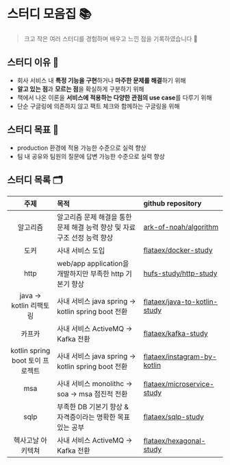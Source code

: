 # 스터디 모음집 📚

> 크고 작은 여러 스터디를 경험하며 배우고 느낀 점을 기록하였습니다 👋

## 스터디 이유 🤔

- 회사 서비스 내 **특정 기능을 구현**하거나 **마주한 문제를 해결**하기 위해
- **알고 있는 점**과 **모르는 점**을 확실하게 구분하기 위해
- 책에서 나온 이론을 **서비스에 적용하는 다양한 관점의 use case**를 다루기 위해
- 단순 구글링에 의존하지 않고 팩트 체크와 함께하는 구글링을 위해

## 스터디 목표 🎯

- production 환경에 적용 가능한 수준으로 실력 향상
- 팀 내 공유와 팀원의 질문에 답변 가능한 수준으로 실력 향상

## 스터디 목록 🗂️

|             주제             | 목적                                              | github repository                                                               | 
|:--------------------------:|:------------------------------------------------|:--------------------------------------------------------------------------------|
|            알고리즘            | 알고리즘 문제 해결을 통한 문제 해결 능력 향상 및 자료 구조 선정 능력 향상     | [ark-of-noah/algorithm](https://github.com/ark-of-noah/algorithm)               |
|             도커             | 사내 서비스 도입                                       | [flataex/docker-study](https://github.com/flataex/docker-study)                 |
|            http            | web/app application을 개발하지만 부족한 http 기본기 향상      | [hufs-study/http-study](https://github.com/hufs-study/http-study)               |
|  java &rarr; kotlin 리팩토링   | 사내 서비스 java spring &rarr; kotlin spring boot 전환 | [flataex/java-to-kotlin-study](https://github.com/flataex/java-to-kotlin-study) |
|            카프카             | 사내 서비스 ActiveMQ &rarr; Kafka 전환                 | [flataex/kafka-study](https://github.com/flataex/kafka-study)                   |
| kotlin spring boot 토이 프로젝트 | 사내 서비스 java spring &rarr; kotlin spring boot 전환 | [flataex/instagram-by-kotlin](https://github.com/flataex/instagram-by-kotlin)   |
|            msa             | 사내 서비스 monolithc &rarr; soa &rarr; msa 점진적 전환   | [flataex/microservice-study](https://github.com/flataex/microservice-study)     |
|            sqlp            | 부족한 DB 기본기 향상 & 자격증이라는 명확한 목표 있는 공부             | [flataex/sqlp-study](https://github.com/flataex/sqlp-study)                     |
|         헥사고날 아키텍쳐          | 사내 서비스 ActiveMQ &rarr; Kafka 전환                 | [flataex/hexagonal-study](https://github.com/flataex/hexagonal-study)           |